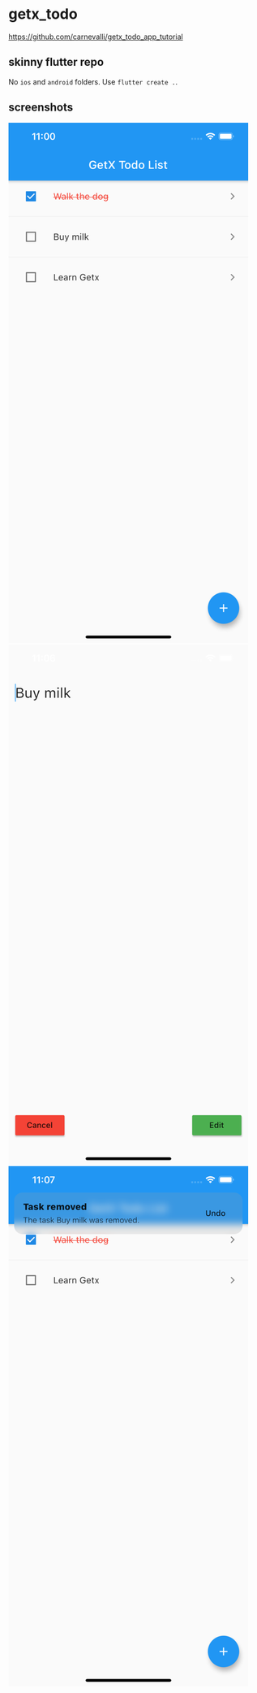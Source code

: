 # getx_todo

https://github.com/carnevalli/getx_todo_app_tutorial

## skinny flutter repo

No `ios` and `android` folders. Use `flutter create .`.

## screenshots

![HomeScreen](screenshots/homescreen.png)
![Edit](screenshots/edit.png)
![Delete with undo](screenshots/delete_undo.png)
